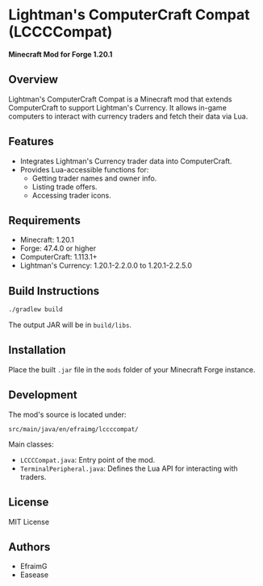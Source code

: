 
# Lightman's ComputerCraft Compat (LCCCCompat)

**Minecraft Mod for Forge 1.20.1**

## Overview

Lightman's ComputerCraft Compat is a Minecraft mod that extends ComputerCraft to support Lightman's Currency. It allows in-game computers to interact with currency traders and fetch their data via Lua.

## Features

- Integrates Lightman's Currency trader data into ComputerCraft.
- Provides Lua-accessible functions for:
  - Getting trader names and owner info.
  - Listing trade offers.
  - Accessing trader icons.

## Requirements

- Minecraft: 1.20.1
- Forge: 47.4.0 or higher
- ComputerCraft: 1.113.1+
- Lightman's Currency: 1.20.1-2.2.0.0 to 1.20.1-2.2.5.0

## Build Instructions

```bash
./gradlew build
````

The output JAR will be in `build/libs`.

## Installation

Place the built `.jar` file in the `mods` folder of your Minecraft Forge instance.

## Development

The mod's source is located under:

```
src/main/java/en/efraimg/lccccompat/
```

Main classes:

* `LCCCCompat.java`: Entry point of the mod.
* `TerminalPeripheral.java`: Defines the Lua API for interacting with traders.

## License

MIT License

## Authors

* EfraimG
* Easease

